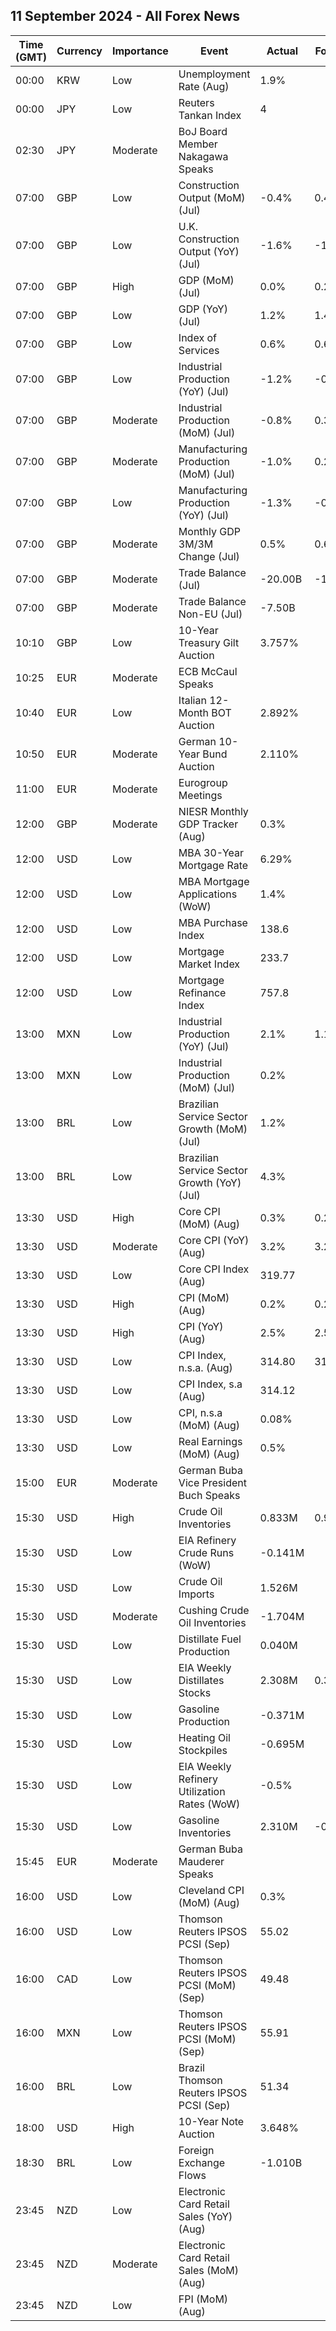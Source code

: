 ## 11 September 2024 - All Forex News

| Time (GMT) | Currency | Importance | Event | Actual | Forecast | Previous |
|------|----------|------------|-------|--------|----------|----------|
| 00:00 | KRW | Low | Unemployment Rate (Aug) | 1.9% |  | 2.5% |
| 00:00 | JPY | Low | Reuters Tankan Index | 4 |  | 10 |
| 02:30 | JPY | Moderate | BoJ Board Member Nakagawa Speaks |  |  |  |
| 07:00 | GBP | Low | Construction Output (MoM) (Jul) | -0.4% | 0.4% | 0.5% |
| 07:00 | GBP | Low | U.K. Construction Output (YoY) (Jul) | -1.6% | -1.0% | -1.7% |
| 07:00 | GBP | High | GDP (MoM) (Jul) | 0.0% | 0.2% | 0.0% |
| 07:00 | GBP | Low | GDP (YoY) (Jul) | 1.2% | 1.4% | 0.7% |
| 07:00 | GBP | Low | Index of Services | 0.6% | 0.6% | 0.8% |
| 07:00 | GBP | Low | Industrial Production (YoY) (Jul) | -1.2% | -0.2% | -1.4% |
| 07:00 | GBP | Moderate | Industrial Production (MoM) (Jul) | -0.8% | 0.3% | 0.8% |
| 07:00 | GBP | Moderate | Manufacturing Production (MoM) (Jul) | -1.0% | 0.2% | 1.1% |
| 07:00 | GBP | Low | Manufacturing Production (YoY) (Jul) | -1.3% | -0.1% | -1.5% |
| 07:00 | GBP | Moderate | Monthly GDP 3M/3M Change (Jul) | 0.5% | 0.6% | 0.6% |
| 07:00 | GBP | Moderate | Trade Balance (Jul) | -20.00B | -18.00B | -18.89B |
| 07:00 | GBP | Moderate | Trade Balance Non-EU (Jul) | -7.50B |  | -7.46B |
| 10:10 | GBP | Low | 10-Year Treasury Gilt Auction | 3.757% |  | 4.082% |
| 10:25 | EUR | Moderate | ECB McCaul Speaks |  |  |  |
| 10:40 | EUR | Low | Italian 12-Month BOT Auction | 2.892% |  | 3.112% |
| 10:50 | EUR | Moderate | German 10-Year Bund Auction | 2.110% |  | 2.220% |
| 11:00 | EUR | Moderate | Eurogroup Meetings |  |  |  |
| 12:00 | GBP | Moderate | NIESR Monthly GDP Tracker (Aug) | 0.3% |  | 0.5% |
| 12:00 | USD | Low | MBA 30-Year Mortgage Rate | 6.29% |  | 6.43% |
| 12:00 | USD | Low | MBA Mortgage Applications (WoW) | 1.4% |  | 1.6% |
| 12:00 | USD | Low | MBA Purchase Index | 138.6 |  | 136.1 |
| 12:00 | USD | Low | Mortgage Market Index | 233.7 |  | 230.5 |
| 12:00 | USD | Low | Mortgage Refinance Index | 757.8 |  | 751.4 |
| 13:00 | MXN | Low | Industrial Production (YoY) (Jul) | 2.1% | 1.1% | -0.7% |
| 13:00 | MXN | Low | Industrial Production (MoM) (Jul) | 0.2% |  | 0.4% |
| 13:00 | BRL | Low | Brazilian Service Sector Growth (MoM) (Jul) | 1.2% |  | 1.7% |
| 13:00 | BRL | Low | Brazilian Service Sector Growth (YoY) (Jul) | 4.3% |  | 0.8% |
| 13:30 | USD | High | Core CPI (MoM) (Aug) | 0.3% | 0.2% | 0.2% |
| 13:30 | USD | Moderate | Core CPI (YoY) (Aug) | 3.2% | 3.2% | 3.2% |
| 13:30 | USD | Low | Core CPI Index (Aug) | 319.77 |  | 318.87 |
| 13:30 | USD | High | CPI (MoM) (Aug) | 0.2% | 0.2% | 0.2% |
| 13:30 | USD | High | CPI (YoY) (Aug) | 2.5% | 2.5% | 2.9% |
| 13:30 | USD | Low | CPI Index, n.s.a. (Aug) | 314.80 | 314.98 | 314.54 |
| 13:30 | USD | Low | CPI Index, s.a (Aug) | 314.12 |  | 313.53 |
| 13:30 | USD | Low | CPI, n.s.a (MoM) (Aug) | 0.08% |  | 0.12% |
| 13:30 | USD | Low | Real Earnings (MoM) (Aug) | 0.5% |  | -0.2% |
| 15:00 | EUR | Moderate | German Buba Vice President Buch Speaks |  |  |  |
| 15:30 | USD | High | Crude Oil Inventories | 0.833M | 0.900M | -6.873M |
| 15:30 | USD | Low | EIA Refinery Crude Runs (WoW) | -0.141M |  | 0.036M |
| 15:30 | USD | Low | Crude Oil Imports | 1.526M |  | -0.853M |
| 15:30 | USD | Moderate | Cushing Crude Oil Inventories | -1.704M |  | -1.142M |
| 15:30 | USD | Low | Distillate Fuel Production | 0.040M |  | 0.167M |
| 15:30 | USD | Low | EIA Weekly Distillates Stocks | 2.308M | 0.300M | -0.371M |
| 15:30 | USD | Low | Gasoline Production | -0.371M |  | 0.136M |
| 15:30 | USD | Low | Heating Oil Stockpiles | -0.695M |  | 0.939M |
| 15:30 | USD | Low | EIA Weekly Refinery Utilization Rates (WoW) | -0.5% |  | 1.0% |
| 15:30 | USD | Low | Gasoline Inventories | 2.310M | -0.400M | 0.848M |
| 15:45 | EUR | Moderate | German Buba Mauderer Speaks |  |  |  |
| 16:00 | USD | Low | Cleveland CPI (MoM) (Aug) | 0.3% |  | 0.3% |
| 16:00 | USD | Low | Thomson Reuters IPSOS PCSI (Sep) | 55.02 |  | 55.27 |
| 16:00 | CAD | Low | Thomson Reuters IPSOS PCSI (MoM) (Sep) | 49.48 |  | 50.06 |
| 16:00 | MXN | Low | Thomson Reuters IPSOS PCSI (MoM) (Sep) | 55.91 |  | 51.99 |
| 16:00 | BRL | Low | Brazil Thomson Reuters IPSOS PCSI (Sep) | 51.34 |  | 53.09 |
| 18:00 | USD | High | 10-Year Note Auction | 3.648% |  | 3.960% |
| 18:30 | BRL | Low | Foreign Exchange Flows | -1.010B |  | 0.839B |
| 23:45 | NZD | Low | Electronic Card Retail Sales (YoY) (Aug) |  |  | -4.9% |
| 23:45 | NZD | Moderate | Electronic Card Retail Sales (MoM) (Aug) |  |  | -0.1% |
| 23:45 | NZD | Low | FPI (MoM) (Aug) |  |  | 0.4% |
